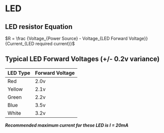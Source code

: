 # LED
## LED resistor Equation
$R = \frac {Voltage_{Power Source} - Voltage_{LED Forward Voltage}} {Current_{LED required current}}$

## Typical LED Forward Voltages (+/- 0.2v variance)
|LED Type|Forward Voltage|
|---|---|
|Red|2.0v|
|Yellow|2.1v|
|Green|2.2v|
|Blue|3.5v|
|White|3.2v|

***Recommended maximum current for these LED is I = 20mA***
